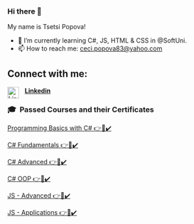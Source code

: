 ### Hi there 👋

My name is Tsetsi Popova!
- 🌱 I’m currently learning C#, JS, HTML & CSS in @SoftUni.
- 📫 How to reach me: ceci.popova83@yahoo.com
<!-- CONNECT-WITH-ME-POST-LIST:START -->
<h2>Connect with me:</h2>

[<img align="left" alt="Linkedin" width="26px" src="https://www.kindpng.com/picc/m/363-3632986_logo-linkedin-png-rond-transparent-png.png" style="padding-right:10px;"/>**Linkedin**](https://www.linkedin.com/in/ceci-popova-2895a7219/)    </br>
</b>
<!-- CONNECT-WITH-ME-POST-LIST:END -->

<p>

### 🎓 &nbsp;Passed Courses and their Certificates


<a href="https://softuni.bg/trainings/3503/programming-basics-with-csharp-september-2021" > Programming Basics with C# </a> <a href="https://softuni.bg/certificates/details/116592/4c8e9ef1"> 👉📜✔️</a> 
  
<a href="https://softuni.bg/trainings/3606/programming-fundamentals-with-csharp-january-2022"> C# Fundamentals </a> <a href="https://softuni.bg/certificates/details/130049/f25e233b"> 👉📜✔️</a> 
  
<a href="https://softuni.bg/trainings/3699/csharp-advanced-may-2022"> C# Advanced </a> <a href="https://softuni.bg/certificates/details/136302/e01e0cd1"> 👉📜✔️</a> 
  
<a href="https://softuni.bg/trainings/3700/csharp-oop-june-2022"> C# OOP </a> <a href="https://softuni.bg/certificates/details/141774/ee900d6d"> 👉📜✔️</a> 
  
<a href="https://softuni.bg/trainings/3846/js-advanced-september-2022"> JS - Advanced </a> <a href="https://softuni.bg/certificates/details/150130/7d62d5e8"> 👉📜✔️</a> 
</p>

<a href="https://softuni.bg/trainings/3962/js-applications-february-2023"> JS - Applications </a> <a href="https://softuni.bg/certificates/certificates/converttoimage/169143?code=82f8ee3e"> 👉📜✔️</a> 
</p>
